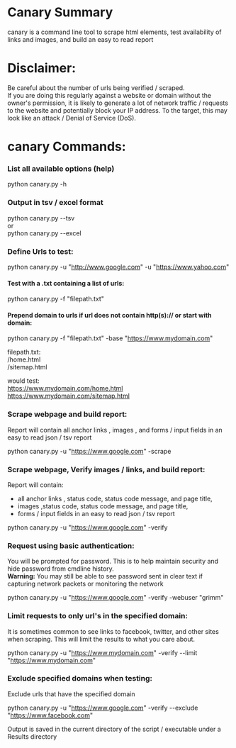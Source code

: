 # Canary Summary
canary is a command line tool to scrape html elements, test availability of links and images, and build an easy to read report

# Disclaimer:
Be careful about the number of urls being verified / scraped. <br />
If you are doing this regularly against a website or domain without the owner's permission, it is likely to generate
a lot of network traffic / requests to the website and potentially block your IP address.
To the target, this may look like an attack / Denial of Service (DoS).


# canary Commands:
### List all available options (help)
python canary.py -h

### Output in tsv / excel format
python canary.py --tsv <br />
or <br />
python canary.py --excel <br />

### Define Urls to test: <br />
python canary.py -u "http://www.google.com" -u "https://www.yahoo.com"

#### Test with a .txt containing a list of urls: <br />
python canary.py -f "filepath.txt"

#### Prepend domain to urls if url does not contain http(s):// or start with domain: <br />

python canary.py -f "filepath.txt" -base "https://www.mydomain.com"

filepath.txt:<br />
  /home.html<br />
  /sitemap.html<br />

 would test: <br />
 https://www.mydomain.com/home.html <br />
 https://www.mydomain.com/sitemap.html <br />

 ### Scrape webpage and build report: <br />
 Report will contain all anchor links <a>, images <img>, and forms / input fields in an easy to read json / tsv report

 python canary.py -u "https://www.google.com" -scrape

 ### Scrape webpage, Verify images / links, and build report: <br />
 Report will contain:<br />
 * all anchor links <a>, status code, status code message, and page title,<br />
 * images <img>,status code, status code message, and page title,<br />
 * forms / input fields in an easy to read json / tsv report <br />

 python canary.py -u "https://www.google.com" -verify

 ### Request using basic authentication: <br />
 You will be prompted for password. This is to help maintain security and hide password from cmdline history. <br />
 **Warning:** You may still be able to see password sent in clear text if capturing network packets or monitoring the network <br />

 python canary.py -u "https://www.google.com" -verify -webuser "grimm" <br />

 ### Limit requests to only url's in the specified domain: <br />
 It is sometimes common to see links to facebook, twitter, and other sites when scraping. This will limit the results to
 what you care about. <br />

 python canary.py -u "https://www.mydomain.com" -verify --limit "https://www.mydomain.com" <br />

 ### Exclude specified domains when testing: <br />
 Exclude urls that have the specified domain <br />

 python canary.py -u "https://www.google.com" -verify --exclude "https://www.facebook.com" <br />

 Output is saved in the current directory of the script / executable under a Results directory



